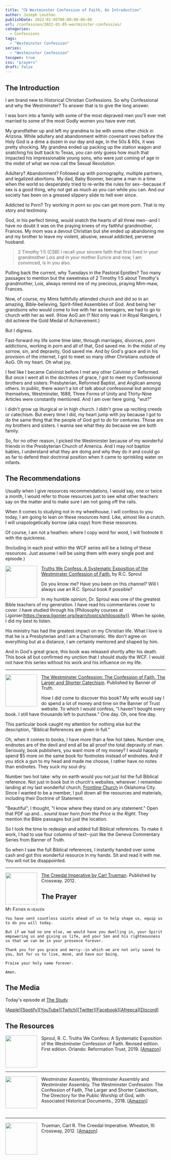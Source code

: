 ```yaml
---
title: "📺 Westminster Confession of Faith, An Introduction"
author: Joseph Louthan
publishDate: 2022-01-05T06:00:00-06:00
url: /confession/2022-01-05-westminster-confession/
categories:
  - Confessions
tags:
  - "Westminster Confession"
series:
  - "Westminster Confession"
tocopen: true
css: "prayers"
draft: false
---
```

## The Introduction

I am brand new to Historical Christian Confessions. So why Confessional and why the Westminster? To answer that is to give the long answer.

I was born into a family with some of the most depraved men you'll ever met married to some of the most Godly women you have ever met.

My grandfather up and left my grandma to be with some other chick in Arizona. While adultery and abandonment within covenant vows before the Holy God is a dime a dozen in our day and age, in the 50s & 60s, it was pretty shocking. My grandma ended up packing up the station wagon and snatching his butt back to Texas, you can only guess how much that impacted his impressionable young sons, who were just coming of age in the midst of what we now call the Sexual Revolution.

Adultery? Abandonment? Followed up with pornography, multiple partners, and legalized abortions. My dad, Baby Boomer, became a man in a time when the world so desperately tried to re-write the rules for sex--because if sex is a good thing, why not get as much as you can while you can. And our society has been on a greased slippery slide to hell ever since.

Addicted to Porn? Try working in porn so you can get more porn. That is my story and testimony.

God, in his perfect timing, would snatch the hearts of all three men--and I have no doubt it was on the praying knees of my faithful grandmother, Frances. My mom was a devout Christian but she ended up abandoning me and my brother to leave my violent, abusive, sexual addicted, perverse husband.

>2 Timothy 1:5 (CSB) I recall your sincere faith that first lived in your grandmother Lois and in your mother Eunice and now, I am convinced, is in you also.

Pulling back the current, why Tuesdays in the Pastoral Epistles? Too many passages to mention but the sweetness of 2 Timothy 1:5 about Timothy's grandmother, Lois, always remind me of my precious, praying Mim-maw, Frances.

Now, of course, my Mims faithfully attended church and did so in an amazing, Bible-believing, Spirit-filled Assemblies of God. And being her grandsons who would come to live with her as teenagers, we had to go to church with her as well. (How AoG am I? Not only was I in Royal Rangers, I did achieve the Gold Medal of Achievement.)

But I digress.

Fast-forward my life some time later, through marriages, divorces, porn addictions, working in porn and all of that, God saved me. In the midst of my sorrow, sin, and depravity, God saved me. And by God's grace and in his provision of the internet, I got to meet so many other Christians outside of AoG. Oh my heart. Oh what joy.

I feel like I became Calvinist before I met any other Calvinist or Reformed. But once I went all in the doctrines of grace, I got to meet my Confessional brothers and sisters: Presbyterian, Reformed Baptist, and Anglican among others. In public, there wasn't a lot of talk about confessional but amongst themselves, Westminster, 1689, Three Forms of Unity and Thirty-Nine Articles were constantly mentioned. And I am over here going, "wut?"

I didn't grow up liturgical or in high church. I didn't grow up reciting creeds or catechism. But every time I did, my heart jump with joy because I got to do the same thing that the people of God got to do for centuries. Those are my brothers and sisters. I wanna see what they do because we are both family.

So, for no other reason, I picked the Westminster because of my wonderful friends in the Presbyterian Church of America. And I may not baptize babies, I understand what they are doing and why they do it and could go as far to defend their doctrinal position when it came to sprinkling water on infants.

## The Recommendations

Usually when I give resources recommendations, I would say, one or twice a month, I would refer to those resources just to see what other teachers say on the matter and to make sure I am not going off the rails.

When it comes to studying not in my wheelhouse, I will confess to you today, I am going to lean on these resources *hard*. Like, almost like a crutch. I will unapologetically borrow (aka copy) from these resources.

Of course, I am not a heathen: where I copy word for word, I will footnote it with the quickness.

(Including in each post within the WCF series will be a listing of these resources. Just assume I will be using them with every single post and episode.)

[<img src="https://images-na.ssl-images-amazon.com/images/I/91Ce5gPJWRL.jpg" align="left" width="100" style="padding-right: 10px" />Truths We Confess: A Systematic Exposition of the Westminster Confession of Faith.](https://amzn.to/3tdrQyf) by R.C. Sproul

Do you know me? Have you been on this channel? Will I always use an R.C. Sproul book if possible?

In my humble opinion, Dr. Sproul was one of the greatest Bible teachers of my generation. I have read his commentaries cover to cover. I have studied through his [Philosophy courses at Ligonier(https://www.ligonier.org/learn/topics/philosophy)]. When he spoke, I did my best to listen.

His ministry has had the greatest impact on my Christian life. What I love is that he is a Presbyterian and I am a Charismatic. We don't agree on everything but at a distance, I am certainly mentored and shaped by him.

And in God's great grace, this book was released shortly after his death. This book all but confirmed my unction that I should study the WCF. I would not have this series without his work and his influence on my life.

---
[<img src="https://banneroftruth.org/us/wp-content/uploads/sites/2/2018/04/westminster-confession.jpg" align="left" width="100" style="padding-right: 10px" />The Westminster Confession: The Confession of Faith, The Larger and Shorter Catechism](https://amzn.to/34ok0az). Published by Banner of Truth.

How I did come to discover this book? My wife would say I do spend a lot of money and time on the Banner of Trust website. To which I would confess, "I haven't bought every book. I still have thousands left to purchase." One day. Oh, one fine day.

This particular book caught my attention for nothing else but the description, "Biblical References are given in full."

Oh, when it comes to books, I have more than a few hot takes. Number one, endnotes are of the devil and end all be all proof the total depravity of man. Seriously, book publishers, you want more of my money? I would happily spend $5 more on the same book for footnotes instead of endnotes. And if you stick a gun to my head and made me choose, I rather have no notes than endnotes. They suck my soul dry.

Number two hot take: why on earth would you not just list the full Biblical reference. Not just in book but in church's websites, wherever. I remember landing at my last wonderful church, [Frontline Church](https://www.frontlinechurch.com) in Oklahoma City. Since I wanted to be a member, I pull down all the resources and materials, including their Doctrine of Statement.

"Beautiful", I thought, "I know where they stand on any statement." Open that PDF up and... *sound loser horn from the Price is the Right*. They mention the Bible passages but just the location.

So I took the time to redesign and added full Biblical references. To make it work, I had to use four columns of text--just like the Geneva Commentary Series from Banner of Truth.

So when I saw the full Biblical references, I instantly handed over some cash and got this wonderful resource in my hands. Sit and read it with me. You will not be disappointed.

---

[<img src="https://images-na.ssl-images-amazon.com/images/I/91dj-UoPpxL.jpg" align="left" width="100" style="padding-right: 10px" />The Creedal Imperative by Carl Trueman](https://amzn.to/34gzOMl). Published by Crossway. 2012.




<div style="page-break-after: always;"></div>

## The Prayer

<div style='font-variant: small-caps;'>
My Father in heaven
</div>

```text
You have sent countless saints ahead of us to help shape us, equip us to do you will today.

But if we had no one else, we would have you dwelling in, your Spirit empowering us and giving us life, and your Son and his righteousness so that we can be in your presence forever.

Thank you for you grace and mercy--in which we are not only saved to you, but for us to live, move, and have our being.

Praise your holy name forever.

Amen.
```

## The Media

Today's episode at [The Study](http://study.theologic.us/podcast/westminster-confession-of-faith-an-introduction-with-resources)

\[[Apple](https://podcasts.apple.com/us/podcast/the-study/id1557102127)\]\[[Spotify](https://open.spotify.com/show/0Xs5qsNvWePyRqcmtOTPkR)\]\[[YouTube](http://youtube.theologic.us)\]\[[Twitch](http://twitch.theologic.us)\]\[[Twitter](https://twitter.com/theologic_us)\]\[[Facebook](https://www.facebook.com/groups/462231051477464)\]\[[Afreeca](https://bj.afreecatv.com/theologicus)\]\[[Discord](http://discord.theologic.us)\]

## The Resources

<img src="https://images-na.ssl-images-amazon.com/images/I/91Ce5gPJWRL.jpg" align="left" width="100" style="padding-right: 10px" />Sproul, R. C. Truths We Confess: A Systematic Exposition of the Westminster Confession of Faith. Revised edition. First edition. Orlando: Reformation Trust, 2019. \[[Amazon](https://amzn.to/3tdrQyf)\]

&nbsp;  
&nbsp;

---
<img src="https://banneroftruth.org/us/wp-content/uploads/sites/2/2018/04/westminster-confession.jpg" align="left" width="100" style="padding-right: 10px" />Westminster Assembly, Westminster Assembly and Westminster Assembly. The Westminster Confession: The Confession of Faith, The Larger and Shorter Catechism, The Directory for the Public Worship of God, with Associated Historical Documents., 2018. \[[Amazon](https://amzn.to/34ok0az)\]

&nbsp;
&nbsp;

---

<img src="https://images-na.ssl-images-amazon.com/images/I/91dj-UoPpxL.jpg" align="left" width="100" style="padding-right: 10px" />Trueman, Carl R. The Creedal Imperative. Wheaton, Ill: Crossway, 2012. \[[Amazon](https://amzn.to/34gzOMl)\]

&nbsp;
&nbsp;
